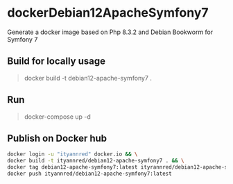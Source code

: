 # dockerDebian12ApacheSymfony7
Generate a docker image based on Php 8.3.2 and Debian Bookworm for Symfony 7

## Build for locally usage
> docker build -t debian12-apache-symfony7 .

## Run
> docker-compose up -d

## Publish on Docker hub
```bash
docker login -u "ityannred" docker.io && \
docker build -t ityannred/debian12-apache-symfony7 . && \
docker tag debian12-apache-symfony7:latest ityrannred/debian12-apache-symfony7:latest && \
docker push ityannred/debian12-apache-symfony7:latest
```
